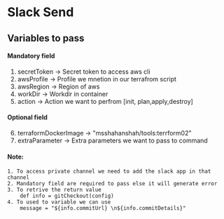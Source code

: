 # Slack Send 

## Variables to pass 

#### Mandatory field
1. secretToken -> Secret token to access aws cli
2. awsProfile -> Profile we mnetion in our terrafrom script
3. awsRegion -> Region of aws
4. workDir -> Workdir in container
5. action -> Action we want to perfrom [init, plan,apply,destroy]

#### Optional field
6. terraformDockerImage -> "msshahanshah/tools:terrform02"
7. extraParameter -> Extra parameters we want to pass to command








#### Note:
    1. To access private channel we need to add the slack app in that channel 
    2. Mandatory field are required to pass else it will generate error
    3. To retrive the return value 
        def info = gitCheckout(config)
    4. To used to variable we can use 
        message = "${info.commitUrl} \n${info.commitDetails}"